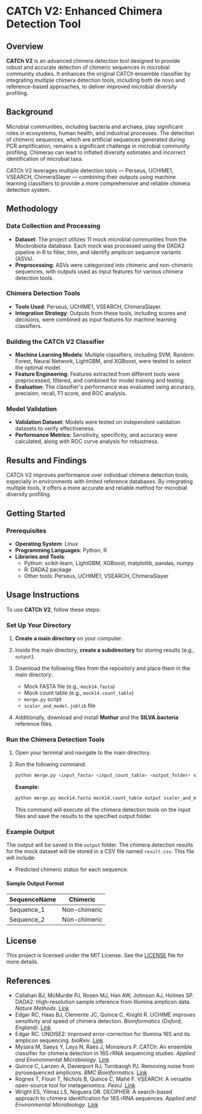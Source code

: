 # CATCh V2: Enhanced Chimera Detection Tool

## Overview

**CATCh V2** is an advanced chimera detection tool designed to provide robust and accurate detection of chimeric sequences in microbial community studies. It enhances the original CATCh ensemble classifier by integrating multiple chimera detection tools, including both de novo and reference-based approaches, to deliver improved microbial diversity profiling.

## Background

Microbial communities, including bacteria and archaea, play significant roles in ecosystems, human health, and industrial processes. The detection of chimeric sequences, which are artificial sequences generated during PCR amplification, remains a significant challenge in microbial community profiling. Chimeras can lead to inflated diversity estimates and incorrect identification of microbial taxa. 

CATCh V2 leverages multiple detection tools — Perseus, UCHIME1, VSEARCH, ChimeraSlayer — combining their outputs using machine learning classifiers to provide a more comprehensive and reliable chimera detection system.

## Methodology

### Data Collection and Processing

- **Dataset**: The project utilizes 11 mock microbial communities from the Mockrobiota database. Each mock was processed using the DADA2 pipeline in R to filter, trim, and identify amplicon sequence variants (ASVs).
- **Preprocessing**: ASVs were categorized into chimeric and non-chimeric sequences, with outputs used as input features for various chimera detection tools.

### Chimera Detection Tools

- **Tools Used**: Perseus, UCHIME1, VSEARCH, ChimeraSlayer.
- **Integration Strategy**: Outputs from these tools, including scores and decisions, were combined as input features for machine learning classifiers.

### Building the CATCh V2 Classifier

- **Machine Learning Models**: Multiple classifiers, including SVM, Random Forest, Neural Network, LightGBM, and XGBoost, were tested to select the optimal model.
- **Feature Engineering**: Features extracted from different tools were preprocessed, filtered, and combined for model training and testing.
- **Evaluation**: The classifier's performance was evaluated using accuracy, precision, recall, F1 score, and ROC analysis.

### Model Validation

- **Validation Dataset**: Models were tested on independent validation datasets to verify effectiveness.
- **Performance Metrics**: Sensitivity, specificity, and accuracy were calculated, along with ROC curve analysis for robustness.

## Results and Findings

CATCh V2 improves performance over individual chimera detection tools, especially in environments with limited reference databases. By integrating multiple tools, it offers a more accurate and reliable method for microbial diversity profiling.

## Getting Started

### Prerequisites

- **Operating System**: Linux
- **Programming Languages**: Python, R
- **Libraries and Tools**:
  - Python: scikit-learn, LightGBM, XGBoost, matplotlib, pandas, numpy
  - R: DADA2 package
  - Other tools: Perseus, UCHIME1, VSEARCH, ChimeraSlayer

## Usage Instructions

To use **CATCh V2**, follow these steps:

### Set Up Your Directory

1. **Create a main directory** on your computer.
2. Inside the main directory, **create a subdirectory** for storing results (e.g., `output`).
3. Download the following files from the repository and place them in the main directory:
   - Mock FASTA file (e.g., `mock14.fasta`)
   - Mock count table (e.g., `mock14.count_table`)
   - `merge.py` script
   - `scaler_and_model.joblib` file

4. Additionally, download and install **Mothur** and the **SILVA.bacteria** reference files.

### Run the Chimera Detection Tools

1. Open your terminal and navigate to the main directory.
2. Run the following command:

    ```bash
    python merge.py <input_fasta> <input_count_table> <output_folder> scaler_and_model.joblib
    ```

    **Example:**

    ```bash
    python merge.py mock14.fasta mock14.count_table output scaler_and_model.joblib
    ```

    This command will execute all the chimera detection tools on the input files and save the results to the specified output folder.

### Example Output

The output will be saved in the `output` folder. The chimera detection results for the mock dataset will be stored in a CSV file named `result.csv`. This file will include:

- Predicted chimeric status for each sequence.


#### Sample Output Format

| SequenceName | Chimeric       |
|-------------|-----------------|
| Sequence_1      | Non-chimeric    | 
| Sequence_2      | Non-chimeric    | 

## License

This project is licensed under the MIT License. See the [LICENSE](LICENSE) file for more details.


## References

- Callahan BJ, McMurdie PJ, Rosen MJ, Han AW, Johnson AJ, Holmes SP. DADA2: High-resolution sample inference from Illumina amplicon data. *Nature Methods*. [Link](https://pubmed.ncbi.nlm.nih.gov/27214047/)
- Edgar RC, Haas BJ, Clemente JC, Quince C, Knight R. UCHIME improves sensitivity and speed of chimera detection. *Bioinformatics (Oxford, England)*. [Link](https://pubmed.ncbi.nlm.nih.gov/21700674/)
- Edgar RC. UNOISE2: Improved error-correction for Illumina 16S and its amplicon sequencing. *bioRxiv*. [Link](https://www.biorxiv.org/content/10.1101/081257v1)
- Mysara M, Saeys Y, Leys N, Raes J, Monsieurs P. CATCh: An ensemble classifier for chimera detection in 16S rRNA sequencing studies. *Applied and Environmental Microbiology*. [Link](https://pubmed.ncbi.nlm.nih.gov/25527546/)
- Quince C, Lanzen A, Davenport RJ, Turnbaugh PJ. Removing noise from pyrosequenced amplicons. *BMC Bioinformatics*. [Link](https://bmcbioinformatics.biomedcentral.com/articles/10.1186/1471-2105-12-38)
- Rognes T, Flouri T, Nichols B, Quince C, Mahé F. VSEARCH: A versatile open-source tool for metagenomics. *PeerJ*. [Link](https://peerj.com/articles/2584/)
- Wright ES, Yilmaz LS, Noguera DR. DECIPHER: A search-based approach to chimera identification for 16S rRNA sequences. *Applied and Environmental Microbiology*. [Link](https://www.ncbi.nlm.nih.gov/pmc/articles/PMC3264099/)

